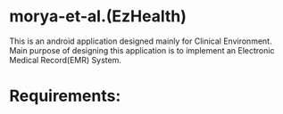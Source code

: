 morya-et-al.(EzHealth)
=======================
This is an android application designed mainly for Clinical Environment.
Main purpose of designing this application is to implement an Electronic Medical Record(EMR) System.

Requirements:
=======================


